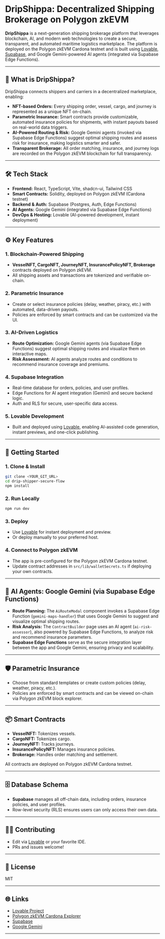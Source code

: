 # DripShippa: Decentralized Shipping Brokerage on Polygon zkEVM

**DripShippa** is a next-generation shipping brokerage platform that leverages blockchain, AI, and modern web technologies to create a secure, transparent, and automated maritime logistics marketplace. The platform is deployed on the Polygon zkEVM Cardona testnet and is built using [Lovable](https://lovable.dev/), [Supabase](https://supabase.com/), and Google Gemini-powered AI agents (integrated via Supabase Edge Functions).

---

## 🚢 What is DripShippa?

DripShippa connects shippers and carriers in a decentralized marketplace, enabling:

- **NFT-based Orders:** Every shipping order, vessel, cargo, and journey is represented as a unique NFT on-chain.
- **Parametric Insurance:** Smart contracts provide customizable, automated insurance policies for shipments, with instant payouts based on real-world data triggers.
- **AI-Powered Routing & Risk:** Google Gemini agents (invoked via Supabase Edge Functions) suggest optimal shipping routes and assess risk for insurance, making logistics smarter and safer.
- **Transparent Brokerage:** All order matching, insurance, and journey logs are recorded on the Polygon zkEVM blockchain for full transparency.

---

## 🛠️ Tech Stack

- **Frontend:** React, TypeScript, Vite, shadcn-ui, Tailwind CSS
- **Smart Contracts:** Solidity, deployed on Polygon zkEVM (Cardona testnet)
- **Backend & Auth:** Supabase (Postgres, Auth, Edge Functions)
- **AI Agents:** Google Gemini (integrated via Supabase Edge Functions)
- **DevOps & Hosting:** Lovable (AI-powered development, instant deployment)

---

## ⚙️ Key Features

### 1. Blockchain-Powered Shipping

- **VesselNFT, CargoNFT, JourneyNFT, InsurancePolicyNFT, Brokerage** contracts deployed on Polygon zkEVM.
- All shipping assets and transactions are tokenized and verifiable on-chain.

### 2. Parametric Insurance

- Create or select insurance policies (delay, weather, piracy, etc.) with automated, data-driven payouts.
- Policies are enforced by smart contracts and can be customized via the UI.

### 3. AI-Driven Logistics

- **Route Optimization:** Google Gemini agents (via Supabase Edge Functions) suggest optimal shipping routes and visualize them on interactive maps.
- **Risk Assessment:** AI agents analyze routes and conditions to recommend insurance coverage and premiums.

### 4. Supabase Integration

- Real-time database for orders, policies, and user profiles.
- Edge Functions for AI agent integration (Gemini) and secure backend logic.
- Auth and RLS for secure, user-specific data access.

### 5. Lovable Development

- Built and deployed using [Lovable](https://lovable.dev/), enabling AI-assisted code generation, instant previews, and one-click publishing.

---

## 🚀 Getting Started

### 1. Clone & Install

```sh
git clone <YOUR_GIT_URL>
cd drip-shipper-secure-flow
npm install
```

### 2. Run Locally

```sh
npm run dev
```

### 3. Deploy

- Use [Lovable](https://lovable.dev/projects/aa64918e-77d9-4e4d-acf0-ccf436c91336) for instant deployment and preview.
- Or deploy manually to your preferred host.

### 4. Connect to Polygon zkEVM

- The app is pre-configured for the Polygon zkEVM Cardona testnet.
- Update contract addresses in `src/lib/walletSecrets.ts` if deploying your own contracts.

---

## 🧠 AI Agents: Google Gemini (via Supabase Edge Functions)

- **Route Planning:** The `AiRouteModal` component invokes a Supabase Edge Function (`gemini-maps-handler`) that uses Google Gemini to suggest and visualize optimal shipping routes.
- **Risk Analysis:** The `ContractBuilder` page uses an AI agent (`ai-risk-assessor`), also powered by Supabase Edge Functions, to analyze risk and recommend insurance parameters.
- **Supabase Edge Functions** serve as the secure integration layer between the app and Google Gemini, ensuring privacy and scalability.

---

## 🛡️ Parametric Insurance

- Choose from standard templates or create custom policies (delay, weather, piracy, etc.).
- Policies are enforced by smart contracts and can be viewed on-chain via Polygon zkEVM block explorer.

---

## 📦 Smart Contracts

- **VesselNFT:** Tokenizes vessels.
- **CargoNFT:** Tokenizes cargo.
- **JourneyNFT:** Tracks journeys.
- **InsurancePolicyNFT:** Manages insurance policies.
- **Brokerage:** Handles order matching and settlement.

All contracts are deployed on Polygon zkEVM Cardona testnet.

---

## 🗄️ Database Schema

- **Supabase** manages all off-chain data, including orders, insurance policies, and user profiles.
- Row-level security (RLS) ensures users can only access their own data.

---

## 🧑‍💻 Contributing

- Edit via [Lovable](https://lovable.dev/projects/aa64918e-77d9-4e4d-acf0-ccf436c91336) or your favorite IDE.
- PRs and issues welcome!

---

## 📄 License

MIT

---

## 🌐 Links

- [Lovable Project](https://lovable.dev/projects/aa64918e-77d9-4e4d-acf0-ccf436c91336)
- [Polygon zkEVM Cardona Explorer](https://cardona-zkevm.polygonscan.com/)
- [Supabase](https://supabase.com/)
- [Google Gemini](https://deepmind.google/technologies/gemini/)

---
